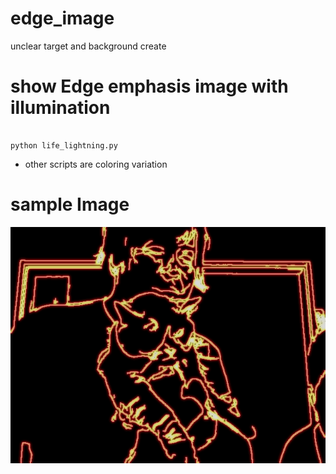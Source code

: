 # edge_image
unclear target and background create

# show Edge emphasis image with illumination 

```

python life_lightning.py

```
- other scripts are coloring variation

# sample Image

![Test Image 3](sample_image.png) 
